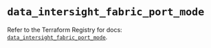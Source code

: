 # `data_intersight_fabric_port_mode`

Refer to the Terraform Registry for docs: [`data_intersight_fabric_port_mode`](https://registry.terraform.io/providers/ciscodevnet/intersight/1.0.71/docs/data-sources/fabric_port_mode).
